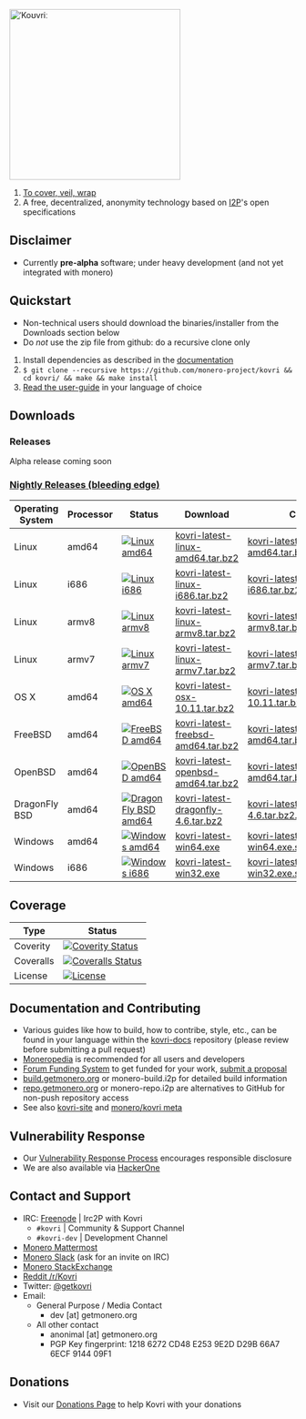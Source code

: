 [<img width="300" src="https://static.getmonero.org/images/kovri/logo.png" alt="ˈKoʊvriː" />](https://github.com/monero-project/kovri)

1. [To cover, veil, wrap](https://en.wikipedia.org/wiki/Esperanto)
2. A free, decentralized, anonymity technology based on [I2P](https://getmonero.org/resources/moneropedia/i2p.html)'s open specifications

## Disclaimer
- Currently **pre-alpha** software; under heavy development (and not yet integrated with monero)

## Quickstart

- Non-technical users should download the binaries/installer from the Downloads section below
- Do *not* use the zip file from github: do a recursive clone only

1. Install dependencies as described in the [documentation](https://github.com/monero-project/kovri-docs/tree/master/i18n)
2. `$ git clone --recursive https://github.com/monero-project/kovri && cd kovri/ && make && make install`
3. [Read the user-guide](https://github.com/monero-project/kovri-docs/tree/master/i18n) in your language of choice

## Downloads

### Releases

Alpha release coming soon

### [Nightly Releases (bleeding edge)](https://build.getmonero.org/waterfall)

| Operating System      | Processor | Status | Download | Checksum |
| --------------------- | --------- |--------| -------- | -------- |
| Linux |   amd64   | [![Linux amd64](https://build.getmonero.org/png?builder=kovri-static-ubuntu-amd64)](https://build.getmonero.org/builders/kovri-static-ubuntu-amd64) | [kovri-latest-linux-amd64.tar.bz2](https://build.getmonero.org/downloads/kovri-latest-linux-amd64.tar.bz2) | [kovri-latest-linux-amd64.tar.bz2.sha256sum.txt](https://build.getmonero.org/downloads/kovri-latest-linux-amd64.tar.bz2.sha256sum.txt)
| Linux |   i686    | [![Linux i686](https://build.getmonero.org/png?builder=kovri-static-ubuntu-i686)](https://build.getmonero.org/builders/kovri-static-ubuntu-i686) | [kovri-latest-linux-i686.tar.bz2](https://build.getmonero.org/downloads/kovri-latest-linux-i686.tar.bz2) | [kovri-latest-linux-i686.tar.bz2.sha256sum.txt](https://build.getmonero.org/downloads/kovri-latest-linux-i686.tar.bz2.sha256sum.txt)
| Linux |   armv8   | [![Linux armv8](https://build.getmonero.org/png?builder=kovri-static-debian-arm8)](https://build.getmonero.org/builders/kovri-static-debian-arm8) | [kovri-latest-linux-armv8.tar.bz2](https://build.getmonero.org/downloads/kovri-latest-linux-armv8.tar.bz2) | [kovri-latest-linux-armv8.tar.bz2.sha256sum.txt](https://build.getmonero.org/downloads/kovri-latest-linux-armv8.tar.bz2.sha256sum.txt)
| Linux |   armv7   | [![Linux armv7](https://build.getmonero.org/png?builder=kovri-static-ubuntu-arm7)](https://build.getmonero.org/builders/kovri-static-ubuntu-arm7) | [kovri-latest-linux-armv7.tar.bz2](https://build.getmonero.org/downloads/kovri-latest-linux-armv7.tar.bz2) | [kovri-latest-linux-armv7.tar.bz2.sha256sum.txt](https://build.getmonero.org/downloads/kovri-latest-linux-armv7.tar.bz2.sha256sum.txt)
| OS X  |   amd64   | [![OS X amd64](https://build.getmonero.org/png?builder=kovri-static-osx)](https://build.getmonero.org/builders/kovri-static-osx) | [kovri-latest-osx-10.11.tar.bz2](https://build.getmonero.org/downloads/kovri-latest-osx-10.11.tar.bz2) | [kovri-latest-osx-10.11.tar.bz2.sha256sum.txt](https://build.getmonero.org/downloads/kovri-latest-osx-10.11.tar.bz2.sha256sum.txt)
| FreeBSD |   amd64   | [![FreeBSD amd64](https://build.getmonero.org/png?builder=kovri-static-freebsd64)](https://build.getmonero.org/builders/kovri-static-freebsd64) | [kovri-latest-freebsd-amd64.tar.bz2](https://build.getmonero.org/downloads/kovri-latest-freebsd-amd64.tar.bz2) | [kovri-latest-freebsd-amd64.tar.bz2.sha256sum.txt](https://build.getmonero.org/downloads/kovri-latest-freebsd-amd64.tar.bz2.sha256sum.txt)
| OpenBSD |   amd64   | [![OpenBSD amd64](https://build.getmonero.org/png?builder=kovri-static-openbsd-amd64)](https://build.getmonero.org/builders/kovri-static-openbsd-amd64) | [kovri-latest-openbsd-amd64.tar.bz2](https://build.getmonero.org/downloads/kovri-latest-openbsd-amd64.tar.bz2) | [kovri-latest-openbsd-amd64.tar.bz2.sha256sum.txt](https://build.getmonero.org/downloads/kovri-latest-openbsd-amd64.tar.bz2.sha256sum.txt)
| DragonFly BSD |   amd64   | [![DragonFly BSD amd64](https://build.getmonero.org/png?builder=kovri-static-dragonflybsd-amd64)](https://build.getmonero.org/builders/kovri-static-dragonflybsd-amd64) | [kovri-latest-dragonfly-4.6.tar.bz2](https://build.getmonero.org/downloads/kovri-latest-dragonfly-4.6.tar.bz2) | [kovri-latest-dragonfly-4.6.tar.bz2.sha256sum.txt](https://build.getmonero.org/downloads/kovri-latest-dragonfly-4.6.tar.bz2.sha256sum.txt)
| Windows |   amd64   | [![Windows amd64](https://build.getmonero.org/png?builder=kovri-static-win64)](https://build.getmonero.org/builders/kovri-static-win64) | [kovri-latest-win64.exe](https://build.getmonero.org/downloads/kovri-latest-win64.exe) | [kovri-latest-win64.exe.sha256sum.txt](https://build.getmonero.org/downloads/kovri-latest-win64.exe.sha256sum.txt)
| Windows |   i686    | [![Windows i686](https://build.getmonero.org/png?builder=kovri-static-win32)](https://build.getmonero.org/builders/kovri-static-win32) | [kovri-latest-win32.exe](https://build.getmonero.org/downloads/kovri-latest-win32.exe) | [kovri-latest-win32.exe.sha256sum.txt](https://build.getmonero.org/downloads/kovri-latest-win32.exe.sha256sum.txt)

## Coverage

| Type      | Status |
|-----------|--------|
| Coverity  | [![Coverity Status](https://scan.coverity.com/projects/7621/badge.svg)](https://scan.coverity.com/projects/7621/)
| Coveralls | [![Coveralls Status](https://coveralls.io/repos/github/monero-project/kovri/badge.svg?branch=master)](https://coveralls.io/github/monero-project/kovri?branch=master)
| License   | [![License](https://img.shields.io/badge/license-BSD3-blue.svg)](https://opensource.org/licenses/BSD-3-Clause)

## Documentation and Contributing
- Various guides like how to build, how to contribe, style, etc., can be found in your language within the [kovri-docs](https://github.com/monero-project/kovri-docs/) repository (please review before submitting a pull request)
- [Moneropedia](https://getmonero.org/knowledge-base/moneropedia/kovri) is recommended for all users and developers
- [Forum Funding System](https://forum.getmonero.org/8/funding-required) to get funded for your work, [submit a proposal](https://forum.getmonero.org/7/open-tasks/2379/forum-funding-system-ffs-sticky)
- [build.getmonero.org](https://build.getmonero.org/) or monero-build.i2p for detailed build information
- [repo.getmonero.org](https://repo.getmonero.org/monero-project/kovri) or monero-repo.i2p are alternatives to GitHub for non-push repository access
- See also [kovri-site](https://github.com/monero-project/kovri-site) and [monero/kovri meta](https://github.com/monero-project/meta)

## Vulnerability Response
- Our [Vulnerability Response Process](https://github.com/monero-project/meta/blob/master/VULNERABILITY_RESPONSE_PROCESS.md) encourages responsible disclosure
- We are also available via [HackerOne](https://hackerone.com/monero)

## Contact and Support
- IRC: [Freenode](https://webchat.freenode.net/) | Irc2P with Kovri
  - `#kovri` | Community & Support Channel
  - `#kovri-dev` | Development Channel
- [Monero Mattermost](https://mattermost.getmonero.org/)
- [Monero Slack](https://monero.slack.com/) (ask for an invite on IRC)
- [Monero StackExchange](https://monero.stackexchange.com/)
- [Reddit /r/Kovri](https://www.reddit.com/r/Kovri/)
- Twitter: [@getkovri](https://twitter.com/getkovri)
- Email:
  - General Purpose / Media Contact
    - dev [at] getmonero.org
  - All other contact
    - anonimal [at] getmonero.org
    - PGP Key fingerprint: 1218 6272 CD48 E253 9E2D  D29B 66A7 6ECF 9144 09F1

## Donations
- Visit our [Donations Page](https://getmonero.org/getting-started/donate/) to help Kovri with your donations
